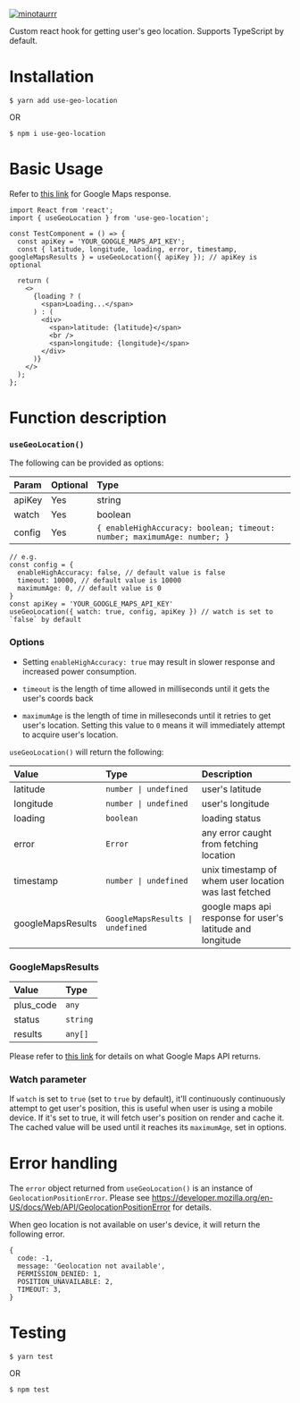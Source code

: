 [![minotaurrr](https://circleci.com/gh/minotaurrr/use-geo-location.svg?style=shield)](https://github.com/minotaurrr/use-geo-location)

Custom react hook for getting user's geo location. Supports TypeScript by default.

# Installation

```
$ yarn add use-geo-location
```

OR

```
$ npm i use-geo-location
```

# Basic Usage

Refer to [this link](https://developers.google.com/maps/documentation/geocoding/overview?hl=en_GB#ReverseGeocoding) for Google Maps response.

```
import React from 'react';
import { useGeoLocation } from 'use-geo-location';

const TestComponent = () => {
  const apiKey = 'YOUR_GOOGLE_MAPS_API_KEY';
  const { latitude, longitude, loading, error, timestamp, googleMapsResults } = useGeoLocation({ apiKey }); // apiKey is optional

  return (
    <>
      {loading ? (
        <span>Loading...</span>
      ) : (
        <div>
          <span>latitude: {latitude}</span>
          <br />
          <span>longitude: {longitude}</span>
        </div>
      )}
    </>
  );
};

```

# Function description

### `useGeoLocation()`

The following can be provided as options:

| Param  | Optional | Type                                                                    |
| :----- | :------- | :---------------------------------------------------------------------- |
| apiKey | Yes      | string                                                                  |
| watch  | Yes      | boolean                                                                 |
| config | Yes      | `{ enableHighAccuracy: boolean; timeout: number; maximumAge: number; }` |

```
// e.g.
const config = {
  enableHighAccuracy: false, // default value is false
  timeout: 10000, // default value is 10000
  maximumAge: 0, // default value is 0
}
const apiKey = 'YOUR_GOOGLE_MAPS_API_KEY'
useGeoLocation({ watch: true, config, apiKey }) // watch is set to `false` by default
```

### Options

- Setting `enableHighAccuracy: true` may result in slower response and increased power consumption.

- `timeout` is the length of time allowed in milliseconds until it gets the user's coords back

- `maximumAge` is the length of time in milleseconds until it retries to get user's location. Setting this value to `0` means it will immediately attempt to acquire user's location.

`useGeoLocation()` will return the following:

| Value             | Type                             | Description                                                |
| :---------------- | :------------------------------- | :--------------------------------------------------------- |
| latitude          | `number \| undefined`            | user's latitude                                            |
| longitude         | `number \| undefined`            | user's longitude                                           |
| loading           | `boolean`                        | loading status                                             |
| error             | `Error`                          | any error caught from fetching location                    |
| timestamp         | `number \| undefined`            | unix timestamp of whem user location was last fetched      |
| googleMapsResults | `GoogleMapsResults \| undefined` | google maps api response for user's latitude and longitude |

### GoogleMapsResults

| Value     | Type     |
| :-------- | :------- |
| plus_code | `any`    |
| status    | `string` |
| results   | `any[]`  |

Please refer to [this link](https://developers.google.com/maps/documentation/geocoding/overview?hl=en_GB) for details on what Google Maps API returns.

### Watch parameter

If `watch` is set to `true` (set to `true` by default), it'll continuously continuously attempt to get user's position, this is useful when user is using a mobile device.
If it's set to true, it will fetch user's position on render and cache it. The cached value will be used until it reaches its `maximumAge`, set in options.

# Error handling

The `error` object returned from `useGeoLocation()` is an instance of `GeolocationPositionError`.
Please see https://developer.mozilla.org/en-US/docs/Web/API/GeolocationPositionError for details.

When geo location is not available on user's device, it will return the following error.

```
{
  code: -1,
  message: 'Geolocation not available',
  PERMISSION_DENIED: 1,
  POSITION_UNAVAILABLE: 2,
  TIMEOUT: 3,
}
```

# Testing

```
$ yarn test
```

OR

```
$ npm test
```
